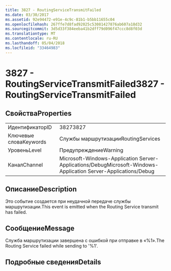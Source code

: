 ```yaml
---
title: 3827 - RoutingServiceTransmitFailed
ms.date: 03/30/2017
ms.assetid: 92e94472-e91e-4c9c-81b1-b5bb11655c04
ms.openlocfilehash: 267ffe7d8fad92025c53081427876ab607a18d32
ms.sourcegitcommit: 3d5d33f384eeba41b2dff79d096f47ccc8d8f03d
ms.translationtype: MT
ms.contentlocale: ru-RU
ms.lasthandoff: 05/04/2018
ms.locfileid: "33464983"
---
```

# <a name="3827---routingservicetransmitfailed"></a><span data-ttu-id="cc3a3-102">3827 - RoutingServiceTransmitFailed</span><span class="sxs-lookup"><span data-stu-id="cc3a3-102">3827 - RoutingServiceTransmitFailed</span></span>
## <a name="properties"></a><span data-ttu-id="cc3a3-103">Свойства</span><span class="sxs-lookup"><span data-stu-id="cc3a3-103">Properties</span></span>  
  
|||  
|-|-|  
|<span data-ttu-id="cc3a3-104">Идентификатор</span><span class="sxs-lookup"><span data-stu-id="cc3a3-104">ID</span></span>|<span data-ttu-id="cc3a3-105">3827</span><span class="sxs-lookup"><span data-stu-id="cc3a3-105">3827</span></span>|  
|<span data-ttu-id="cc3a3-106">Ключевые слова</span><span class="sxs-lookup"><span data-stu-id="cc3a3-106">Keywords</span></span>|<span data-ttu-id="cc3a3-107">Службы маршрутизации</span><span class="sxs-lookup"><span data-stu-id="cc3a3-107">RoutingServices</span></span>|  
|<span data-ttu-id="cc3a3-108">Уровень</span><span class="sxs-lookup"><span data-stu-id="cc3a3-108">Level</span></span>|<span data-ttu-id="cc3a3-109">Предупреждение</span><span class="sxs-lookup"><span data-stu-id="cc3a3-109">Warning</span></span>|  
|<span data-ttu-id="cc3a3-110">Канал</span><span class="sxs-lookup"><span data-stu-id="cc3a3-110">Channel</span></span>|<span data-ttu-id="cc3a3-111">Microsoft-Windows-Application Server-Applications/Debug</span><span class="sxs-lookup"><span data-stu-id="cc3a3-111">Microsoft-Windows-Application Server-Applications/Debug</span></span>|  
  
## <a name="description"></a><span data-ttu-id="cc3a3-112">Описание</span><span class="sxs-lookup"><span data-stu-id="cc3a3-112">Description</span></span>  
 <span data-ttu-id="cc3a3-113">Это событие создается при неудачной передаче службы маршрутизации.</span><span class="sxs-lookup"><span data-stu-id="cc3a3-113">This event is emitted when the Routing Service transmit has failed.</span></span>  
  
## <a name="message"></a><span data-ttu-id="cc3a3-114">Сообщение</span><span class="sxs-lookup"><span data-stu-id="cc3a3-114">Message</span></span>  
 <span data-ttu-id="cc3a3-115">Служба маршрутизации завершена с ошибкой при отправке в «%1».</span><span class="sxs-lookup"><span data-stu-id="cc3a3-115">The Routing Service failed while sending to '%1'.</span></span>  
  
## <a name="details"></a><span data-ttu-id="cc3a3-116">Подробные сведения</span><span class="sxs-lookup"><span data-stu-id="cc3a3-116">Details</span></span>
